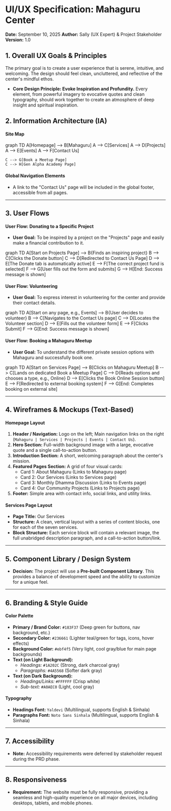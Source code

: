 # UI/UX Specification: Mahaguru Center

**Date:** September 10, 2025
**Author:** Sally (UX Expert) & Project Stakeholder
**Version:** 1.0

## 1. Overall UX Goals & Principles

The primary goal is to create a user experience that is serene, intuitive, and welcoming. The design should feel clean, uncluttered, and reflective of the center's mindful ethos.

* **Core Design Principle: Evoke Inspiration and Profundity.** Every element, from powerful imagery to evocative quotes and clean typography, should work together to create an atmosphere of deep insight and spiritual inspiration.

## 2. Information Architecture (IA)

#### **Site Map**

graph TD
    A[Homepage] --> B[Mahaguru]
    A --> C[Services]
    A --> D[Projects]
    A --> E[Events]
    A --> F[Contact Us]

    C --> G[Book a Meetup Page]
    C --> H[Gen Alpha Academy Page]

#### **Global Navigation Elements**
* A link to the "Contact Us" page will be included in the global footer, accessible from all pages.

---

## 3. User Flows

#### **User Flow: Donating to a Specific Project**
* **User Goal:** To be inspired by a project on the "Projects" page and easily make a financial contribution to it.

graph TD
    A[Start on Projects Page] --> B{Finds an inspiring project}
    B --> C[Clicks the Donate button]
    C --> D[Redirected to Contact Us Page]
    D --> E[The Donate tab is automatically active]
    E --> F[The correct project fund is selected]
    F --> G[User fills out the form and submits]
    G --> H[End: Success message is shown]

#### **User Flow: Volunteering**
* **User Goal:** To express interest in volunteering for the center and provide their contact details.

graph TD
    A[Start on any page, e.g., Events] --> B{User decides to volunteer}
    B --> C[Navigates to the Contact Us page]
    C --> D[Locates the Volunteer section]
    D --> E[Fills out the volunteer form]
    E --> F[Clicks Submit]
    F --> G[End: Success message is shown]


#### **User Flow: Booking a Mahaguru Meetup**
* **User Goal:** To understand the different private session options with Mahaguru and successfully book one.

graph TD
    A[Start on Services Page] --> B[Clicks on Mahaguru Meetup]
    B --> C[Lands on dedicated Book a Meetup Page]
    C --> D{Reads options and chooses a type, e.g., Online}
    D --> E[Clicks the Book Online Session button]
    E --> F[Redirected to external booking system]
    F --> G[End: Completes booking on external site]

---

## 4. Wireframes & Mockups (Text-Based)

#### **Homepage Layout**
1.  **Header / Navigation:** Logo on the left; Main navigation links on the right (`Mahaguru | Services | Projects | Events | Contact Us`).
2.  **Hero Section:** Full-width background image with a large, evocative quote and a single call-to-action button.
3.  **Introduction Section:** A short, welcoming paragraph about the center's mission.
4.  **Featured Pages Section:** A grid of four visual cards:
    * Card 1: About Mahaguru (Links to Mahaguru page)
    * Card 2: Our Services (Links to Services page)
    * Card 3: Monthly Dhamma Discussion (Links to Events page)
    * Card 4: Our Community Projects (Links to Projects page)
5.  **Footer:** Simple area with contact info, social links, and utility links.

#### **Services Page Layout**
* **Page Title:** Our Services
* **Structure:** A clean, vertical layout with a series of content blocks, one for each of the seven services.
* **Block Structure:** Each service block will contain a relevant image, the full unabridged description paragraph, and a call-to-action button/link.

---

## 5. Component Library / Design System

* **Decision:** The project will use a **Pre-built Component Library**. This provides a balance of development speed and the ability to customize for a unique feel.

---

## 6. Branding & Style Guide

#### **Color Palette**
* **Primary / Brand Color:** `#183F37` (Deep green for buttons, nav background, etc.)
* **Secondary Color:** `#236661` (Lighter teal/green for tags, icons, hover effects)
* **Background Color:** `#ebf4f5` (Very light, cool gray/blue for main page backgrounds)
* **Text (on Light Background):**
    * *Headings:* `#1A202C` (Strong, dark charcoal gray)
    * *Paragraphs:* `#4A5568` (Softer dark gray)
* **Text (on Dark Background):**
    * *Headings/Links:* `#FFFFFF` (Crisp white)
    * *Sub-text:* `#A0AEC0` (Light, cool gray)

#### **Typography**
* **Headings Font:** `Yaldevi` (Multilingual, supports English & Sinhala)
* **Paragraphs Font:** `Noto Sans Sinhala` (Multilingual, supports English & Sinhala)

---

## 7. Accessibility

* **Note:** Accessibility requirements were deferred by stakeholder request during the PRD phase.

---

## 8. Responsiveness

* **Requirement:** The website must be fully responsive, providing a seamless and high-quality experience on all major devices, including desktops, tablets, and mobile phones.
